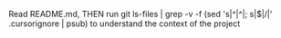 Read README.md, THEN run git ls-files | grep -v -f (sed 's|^|^|; s|$|/|' .cursorignore | psub) to understand the context of the project

